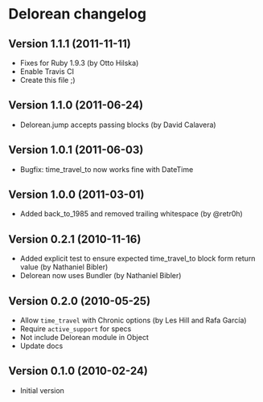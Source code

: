 # Delorean changelog

## Version 1.1.1 (2011-11-11)

* Fixes for Ruby 1.9.3 (by Otto Hilska)
* Enable Travis CI
* Create this file ;)

## Version 1.1.0 (2011-06-24)

* Delorean.jump accepts passing blocks (by David Calavera)

## Version 1.0.1 (2011-06-03)

* Bugfix: time\_travel\_to now works fine with DateTime

## Version 1.0.0 (2011-03-01)

* Added back_to_1985 and removed trailing whitespace (by @retr0h)

## Version 0.2.1 (2010-11-16)

* Added explicit test to ensure expected time_travel_to block form return value (by Nathaniel Bibler)
* Delorean now uses Bundler (by Nathaniel Bibler)

## Version 0.2.0 (2010-05-25)

* Allow `time_travel` with Chronic options (by Les Hill and Rafa García)
* Require `active_support` for specs
* Not include Delorean module in Object
* Update docs

## Version 0.1.0 (2010-02-24)

* Initial version
